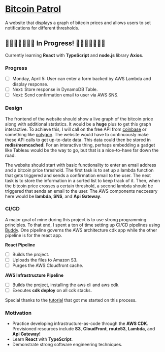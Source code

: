 # [Bitcoin Patrol](https://bitcoin-patrol.com)

A website that displays a graph of bitcoin prices and allows users to set notifications for different thresholds. 

## 🚧🚧🚧🚧🚧🚧🚧 In Progress! 🚧🚧🚧🚧🚧🚧🚧
Currently learning **React** with **TypeScript** and **node.js** library **Axios**. 

### Progress
  - [ ] Monday, April 5: User can enter a form backed by AWS Lambda and display response.
  - [ ] Next: Store response in DynamoDB Table. 
  - [ ] Next: Send confirmation email to user via AWS SNS.

### Design

The frontend of the website should show a live graph of the bitcoin price along with additional statistics. It would be a **huge** plus to get this graph interactive. To achieve this, I will call on the free API from [coinbase](https://developers.coinbase.com/) or something like [polygon](https://polygon.io). The website would have to continuously make these API calls to get up-to-date data. This data could then be stored in **redis/memcached**. For an interactive thing, perhaps embedding a gadget like Tableau would be the way to go, but that is a nice-to-have far down the road.

The website should start with basic functionality to enter an email address and a bitcoin price threshold. The first task is to set up a lambda function that gets triggered and sends a confirmation email to the user. The next task is to store the information in a sorted list to keep track of it. Then, when the bitcoin price crosses a certain threshold, a second lambda should be triggered that sends an email to the user. The AWS components neccesary here would be **lambda**, **SNS**, and **Api Gateway**.

### CI/CD

A major goal of mine during this project is to use strong programming principles. To that end, I spent a ton of time setting up CI/CD pipelines using [Buddy](https://app.buddy.works/). One pipeline governs the AWS architecture cdk app while the other pipeline is for the react app.

**React Pipeline**

  - [ ] Builds the project.
  - [ ] Uploads the files to Amazon S3.
  - [ ] Purges the AWS Cloudfront cache. 

**AWS Infrastructure Pipeline**

  - [ ] Builds the project, installing the aws cli and aws cdk.
  - [ ] Executes **cdk deploy** on all cdk stacks.

Special thanks to the [tutorial](https://medium.com/avmconsulting-blog/how-to-deploy-a-react-app-on-aws-using-the-aws-cdk-d7970033950f) that got me started on this process.

### Motivation 

  - Practice developing infrastructure-as-code through the **AWS CDK**. Provisioned resources include **S3**, **CloudFront**, **route53**, **Lambda**, and **Api Gateway**!
  - Learn **React** with **TypeScript**.
  - Demonstrate strong software engineering techniques. 
